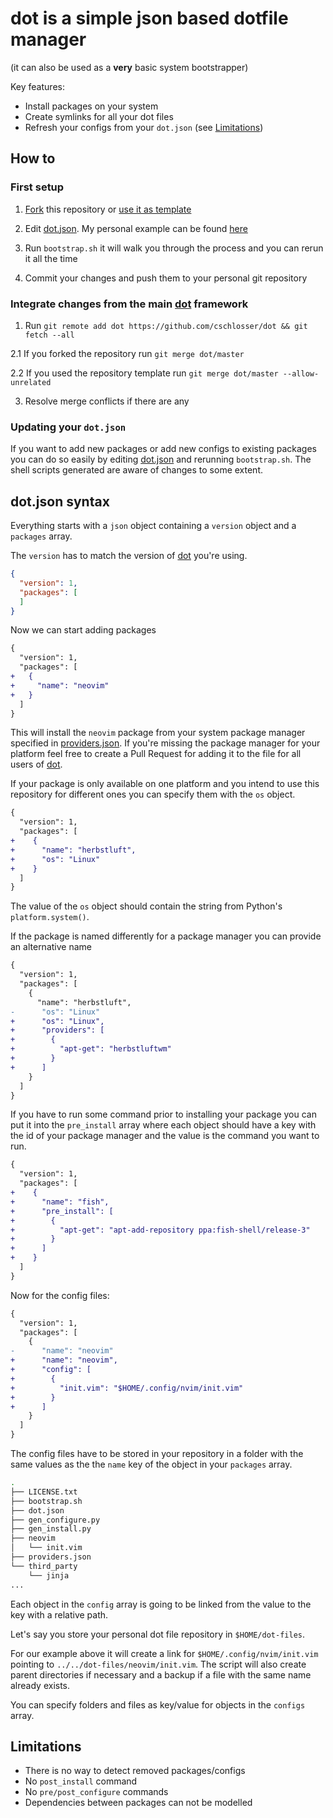 # dot is a simple json based dotfile manager

(it can also be used as a **very** basic system bootstrapper)

Key features:

* Install packages on your system
* Create symlinks for all your dot files
* Refresh your configs from your `dot.json` (see [Limitations](#limitations))

## How to

### First setup

1. [Fork](https://github.com/cschlosser/dot/fork) this repository or [use it as template](https://github.com/cschlosser/dot/generate)

2. Edit [dot.json](dot.json). My personal example can be found [here](https://github.com/cschlosser/dot-files/blob/master/dot.json)

3. Run `bootstrap.sh` it will walk you through the process and you can rerun it all the time

4. Commit your changes and push them to your personal git repository

### Integrate changes from the main [dot](https://github.com/cschlosser/dot) framework

1. Run `git remote add dot https://github.com/cschlosser/dot && git fetch --all`

2.1 If you forked the repository run `git merge dot/master`

2.2 If you used the repository template run `git merge dot/master --allow-unrelated`

3. Resolve merge conflicts if there are any

### Updating your `dot.json`

If you want to add new packages or add new configs to existing packages you can do so easily by editing [dot.json](dot.json) and rerunning `bootstrap.sh`. The shell scripts generated are aware of changes to some extent.

## dot.json syntax

Everything starts with a `json` object containing a `version` object and a `packages` array.

The `version` has to match the version of [dot](https://github.com/cschlosser/dot) you're using.

```json
{
  "version": 1,
  "packages": [
  ]
}
```

Now we can start adding packages

```diff
{
  "version": 1,
  "packages": [
+   {
+     "name": "neovim"
+   }
  ]
}
```

This will install the `neovim` package from your system package manager specified in [providers.json](providers.json). If you're missing the package manager for your platform feel free to create a Pull Request for adding it to the file for all users of [dot](https://github.com/cschlosser/dot).

If your package is only available on one platform and you intend to use this repository for different ones you can specify them with the `os` object.

```diff
{
  "version": 1,
  "packages": [
+    {
+      "name": "herbstluft",
+      "os": "Linux"
+    }
  ]
}
```

The value of the `os` object should contain the string from Python's `platform.system()`.

If the package is named differently for a package manager you can provide an alternative name

```diff
{
  "version": 1,
  "packages": [ 
    {
      "name": "herbstluft",
-      "os": "Linux" 
+      "os": "Linux",
+      "providers": [
+        {
+          "apt-get": "herbstluftwm"
+        }
+      ]
    }
  ]
}
```

If you have to run some command prior to installing your package you can put it into the `pre_install` array where each object should have a key with the id of your package manager and the value is the command you want to run.

```diff
{
  "version": 1,
  "packages": [
+    {
+      "name": "fish",
+      "pre_install": [
+        {
+          "apt-get": "apt-add-repository ppa:fish-shell/release-3"
+        }
+      ]
+    }
  ]
}
```

Now for the config files:

```diff
{
  "version": 1,
  "packages": [
    {
-      "name": "neovim"
+      "name": "neovim",
+      "config": [
+        {     
+          "init.vim": "$HOME/.config/nvim/init.vim"
+        }
+      ]
    }
  ]
}
```
The config files have to be stored in your repository in a folder with the same values as the the `name` key of the object in your `packages` array.

```bash
.
├── LICENSE.txt
├── bootstrap.sh
├── dot.json
├── gen_configure.py
├── gen_install.py
├── neovim
│   └── init.vim
├── providers.json
└── third_party
    └── jinja
...
```

Each object in the `config` array is going to be linked from the value to the key with a relative path.

Let's say you store your personal dot file repository in `$HOME/dot-files`.

For our example above it will create a link for `$HOME/.config/nvim/init.vim` pointing to `../../dot-files/neovim/init.vim`. The script will also create parent directories if necessary and a backup if a file with the same name already exists.

You can specify folders and files as key/value for objects in the `configs` array.

## Limitations

* There is no way to detect removed packages/configs
* No `post_install` command
* No `pre/post_configure` commands
* Dependencies between packages can not be modelled
